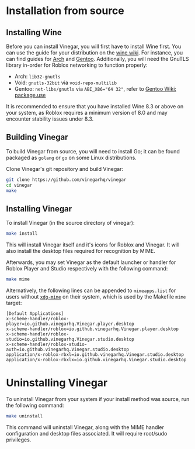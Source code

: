 # Installation from source

## Installing Wine
Before you can install Vinegar, you will first have to install Wine first. You can use the guide for your distribution on the [wine wiki](https://wiki.winehq.org/Download). For instance, you can find guides for [Arch](https://wiki.archlinux.org/title/wine) and [Gentoo](https://wiki.gentoo.org/wiki/Wine). Additionally, you will need the GnuTLS library in-order for Roblox networking to function properly:

- Arch: `lib32-gnutls`
- Void: `gnutls-32bit` via `void-repo-multilib`
- Gentoo: `net-libs/gnutls` via `ABI_X86="64 32"`, refer to [Gentoo Wiki: package.use](https://wiki.gentoo.org/wiki//etc/portage/package.use)

It is recommended to ensure that you have installed Wine 8.3 or above on your system, as Roblox requires a minimum version of 8.0 and may encounter stability issues under 8.3. 

## Building Vinegar

To build Vinegar from source, you will need to install Go; it can be found packaged as `golang` or `go` on some Linux distributions.

Clone Vinegar's git repository and build Vinegar:

```sh
git clone https://github.com/vinegarhq/vinegar
cd vinegar
make
```

## Installing Vinegar

To install Vinegar (in the source directory of vinegar):
```sh
make install
```
This will install Vinegar itself and it's icons for Roblox and Vinegar. It will also install the desktop files required for recognition by MIME.

Afterwards, you may set Vinegar as the default launcher or handler for Roblox Player and Studio respectively with the following command:
```sh
make mime
```

Alternatively, the following lines can be appended to `mimeapps.list` for users without [`xdg-mime`](https://linux.die.net/man/1/xdg-mime) on their system, which is used by the Makefile `mime` target:

```
[Default Applications]
x-scheme-handler/roblox-player=io.github.vinegarhq.Vinegar.player.desktop
x-scheme-handler/roblox=io.github.vinegarhq.Vinegar.player.desktop
x-scheme-handler/roblox-studio=io.github.vinegarhq.Vinegar.studio.desktop
x-scheme-handler/roblox-studio-auth=io.github.vinegarhq.Vinegar.studio.desktop
application/x-roblox-rbxl=io.github.vinegarhq.Vinegar.studio.desktop
application/x-roblox-rbxlx=io.github.vinegarhq.Vinegar.studio.desktop
```

# Uninstalling Vinegar
To uninstall Vinegar from your system if your install method was source, run the following command:
```sh
make uninstall
```
This command will uninstall Vinegar, along with the MIME handler configuration and desktop files associated. It will require root/sudo privileges.

